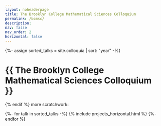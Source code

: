 ```yaml
---
layout: noheaderpage
title: The Brooklyn College Mathematical Sciences Colloquium
permalink: /bcmsc/
description: 
nav: false
nav_order: 2
horizontal: false
---
```

<!-- pages/bcmsc.md -->
  {%- assign sorted_talks = site.colloquia | sort: "year" -%}
  <div class="header-bar">
    <h1>{{  The Brooklyn College Mathematical Sciences Colloquium }}</h1>
  </div>
  {% endif %}
more scratchwork:

 {%- for talk in sorted_talks -%}
      {% include projects_horizontal.html %}
 {%- endfor %}

